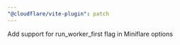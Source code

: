 ```yaml
---
"@cloudflare/vite-plugin": patch
---
```


Add support for run_worker_first flag in Miniflare options
